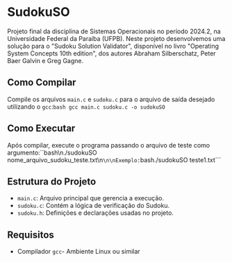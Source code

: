 # SudokuSO
Projeto final da disciplina de Sistemas Operacionais no período 2024.2, na Universidade Federal da Paraíba (UFPB). Neste projeto desenvolvemos uma solução para o \"Sudoku Solution Validator\", disponível no livro \"Operating System Concepts 10th edition\", dos autores Abraham Silberschatz, Peter Baer Galvin e Greg Gagne.

## Como Compilar
Compile os arquivos `main.c` e `sudoku.c` para o arquivo de saída desejado utilizando o `gcc`:```bash gcc main.c sudoku.c -o sudokuSO```
## Como Executar
Após compilar, execute o programa passando o arquivo de teste como argumento:``bash\n./sudokuSO nome_arquivo_sudoku_teste.txt\n```\n\nExemplo:```bash./sudokuSO teste1.txt```
## Estrutura do Projeto 
- `main.c`: Arquivo principal que gerencia a execução.
- `sudoku.c`: Contém a lógica de verificação do Sudoku.
- `sudoku.h`: Definições e declarações usadas no projeto.
## Requisitos
- Compilador `gcc`- Ambiente Linux ou similar
